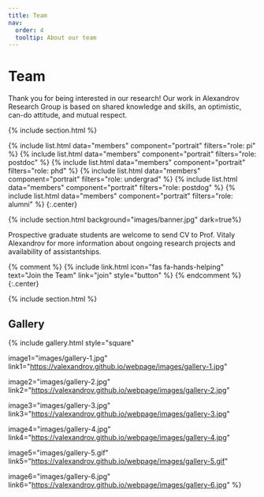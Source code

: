 ```yaml
---
title: Team
nav:
  order: 4
  tooltip: About our team
---
```


# <i class="fas fa-users"></i>Team
Thank you for being interested in our research! Our work in Alexandrov Research Group is based on shared knowledge and skills, an optimistic, can-do attitude, and mutual respect.


{% include section.html %}

{%
  include list.html
  data="members"
  component="portrait"
  filters="role: pi"
%}
{%
  include list.html
  data="members"
  component="portrait"
  filters="role: postdoc"
%}
{%
  include list.html
  data="members"
  component="portrait"
  filters="role: phd"
%}
{%
  include list.html
  data="members"
  component="portrait"
  filters="role: undergrad"
%}
{%
  include list.html
  data="members"
  component="portrait"
  filters="role: postdog"
%}
{%
  include list.html
  data="members"
  component="portrait"
  filters="role: alumni"
%}
{:.center}

{% include section.html background="images/banner.jpg" dark=true%}

Prospective graduate students are welcome to send CV to Prof. Vitaly Alexandrov for more information about ongoing research projects and availability of assistantships. 

{% comment %}
{%
  include link.html
  icon="fas fa-hands-helping"
  text="Join the Team"
  link="join"
  style="button"
%}
{% endcomment %}
{:.center}

{% include section.html %}

## Gallery

{%
  include gallery.html
  style="square"

  image1="images/gallery-1.jpg"
  link1="https://valexandrov.github.io/webpage/images/gallery-1.jpg"

  image2="images/gallery-2.jpg"
  link2="https://valexandrov.github.io/webpage/images/gallery-2.jpg"

  image3="images/gallery-3.jpg"
  link3="https://valexandrov.github.io/webpage/images/gallery-3.jpg"

  image4="images/gallery-4.jpg"
  link4="https://valexandrov.github.io/webpage/images/gallery-4.jpg"

  image5="images/gallery-5.gif"
  link5="https://valexandrov.github.io/webpage/images/gallery-5.gif"

  image6="images/gallery-6.jpg"
  link6="https://valexandrov.github.io/webpage/images/gallery-6.jpg"
%}
